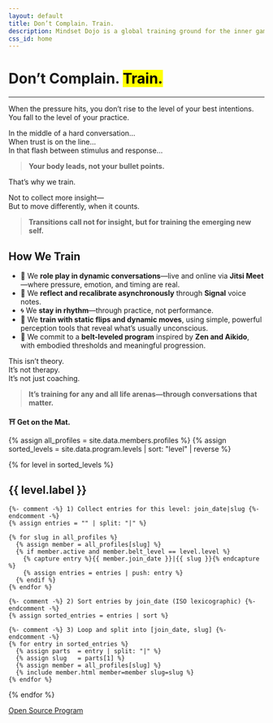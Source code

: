 ```yaml
---
layout: default
title: Don’t Complain. Train.
description: Mindset Dojo is a global training ground for the inner game of presence, leadership, and emotional clarity. For conversations that matter—across all life arenas.
css_id: home
---
```


<h1>Don’t Complain. <mark>Train.</mark></h1>
<hr>

<p>When the pressure hits, you don’t rise to the level of your best intentions.<br>
You fall to the level of your practice.</p>

<p>In the middle of a hard conversation…<br>
When trust is on the line…<br>
In that flash between stimulus and response…</p>

<blockquote><strong>Your body leads, not your bullet points.</strong></blockquote>

<p>That’s why we train.</p>

<p>Not to collect more insight—<br>
But to move differently, when it counts.</p>

<blockquote><strong>Transitions call not for insight, but for training the emerging new self.</strong></blockquote>

<h2>How We Train</h2>
<ul>
  <li>🥋 We <strong>role play in dynamic conversations</strong>—live and online via <strong>Jitsi Meet</strong>—where pressure, emotion, and timing are real.</li>
  <li>🔁 We <strong>reflect and recalibrate asynchronously</strong> through <strong>Signal</strong> voice notes.</li>
  <li>🌀 We <strong>stay in rhythm</strong>—through practice, not performance.</li>
  <li>🧭 We <strong>train with static flips and dynamic moves</strong>, using simple, powerful perception tools that reveal what’s usually unconscious.</li>
  <li>🎯 We commit to a <strong>belt-leveled program</strong> inspired by <strong>Zen and Aikido</strong>, with embodied thresholds and meaningful progression.</li>
</ul>

<p>This isn’t theory.<br>
It’s not therapy.<br>
It’s not just coaching.</p>

<blockquote><strong>It’s training for any and all life arenas—through conversations that matter.</strong></blockquote>

<p><strong>⛩️ Get on the Mat.</strong></p>

<div class="md-members">

  {% assign all_profiles   = site.data.members.profiles %}
  {% assign sorted_levels  = site.data.program.levels | sort: "level" | reverse %}

  {% for level in sorted_levels %}
    <h2>{{ level.label }}</h2>

    {%- comment -%} 1) Collect entries for this level: join_date|slug {%- endcomment -%}
    {% assign entries = "" | split: "|" %}

    {% for slug in all_profiles %}
      {% assign member = all_profiles[slug] %}
      {% if member.active and member.belt_level == level.level %}
        {% capture entry %}{{ member.join_date }}|{{ slug }}{% endcapture %}
        {% assign entries = entries | push: entry %}
      {% endif %}
    {% endfor %}

    {%- comment -%} 2) Sort entries by join_date (ISO lexicographic) {%- endcomment -%}
    {% assign sorted_entries = entries | sort %}

    {%- comment -%} 3) Loop and split into [join_date, slug] {%- endcomment -%}
    {% for entry in sorted_entries %}
      {% assign parts  = entry | split: "|" %}
      {% assign slug   = parts[1] %}
      {% assign member = all_profiles[slug] %}
      {% include member.html member=member slug=slug %}
    {% endfor %}
  {% endfor %}
</div>


<div class="md-cta-group">
    <a href="./program">Open Source Program</a>
</div>
